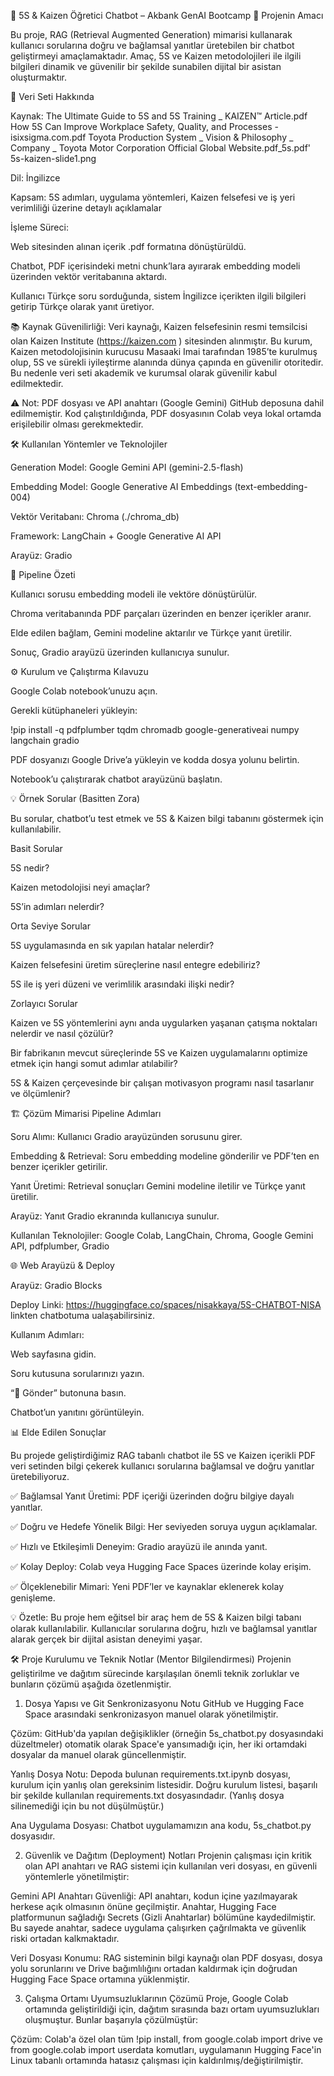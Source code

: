 💬 5S & Kaizen Öğretici Chatbot – Akbank GenAI Bootcamp
🚀 Projenin Amacı

Bu proje, RAG (Retrieval Augmented Generation) mimarisi kullanarak kullanıcı sorularına doğru ve bağlamsal yanıtlar üretebilen bir chatbot geliştirmeyi amaçlamaktadır.
Amaç, 5S ve Kaizen metodolojileri ile ilgili bilgileri dinamik ve güvenilir bir şekilde sunabilen dijital bir asistan oluşturmaktır.

📄 Veri Seti Hakkında

Kaynak: The Ultimate Guide to 5S and 5S Training _ KAIZEN™ Article.pdf
        How 5S Can Improve Workplace Safety, Quality, and Processes - isixsigma.com.pdf
        Toyota Production System _ Vision & Philosophy _ Company _ Toyota Motor Corporation Official Global Website.pdf_5s.pdf'
        5s-kaizen-slide1.png
        
Dil: İngilizce

Kapsam: 5S adımları, uygulama yöntemleri, Kaizen felsefesi ve iş yeri verimliliği üzerine detaylı açıklamalar

İşleme Süreci:

Web sitesinden alınan içerik .pdf formatına dönüştürüldü.

Chatbot, PDF içerisindeki metni chunk’lara ayırarak embedding modeli üzerinden vektör veritabanına aktardı.

Kullanıcı Türkçe soru sorduğunda, sistem İngilizce içerikten ilgili bilgileri getirip Türkçe olarak yanıt üretiyor.

📚 Kaynak Güvenilirliği:
Veri kaynağı, Kaizen felsefesinin resmi temsilcisi olan Kaizen Institute (https://kaizen.com
) sitesinden alınmıştır.
Bu kurum, Kaizen metodolojisinin kurucusu Masaaki Imai tarafından 1985’te kurulmuş olup, 5S ve sürekli iyileştirme alanında dünya çapında en güvenilir otoritedir.
Bu nedenle veri seti akademik ve kurumsal olarak güvenilir kabul edilmektedir.

⚠️ Not: PDF dosyası ve API anahtarı (Google Gemini) GitHub deposuna dahil edilmemiştir.
Kod çalıştırıldığında, PDF dosyasının Colab veya lokal ortamda erişilebilir olması gerekmektedir.

🛠 Kullanılan Yöntemler ve Teknolojiler

Generation Model: Google Gemini API (gemini-2.5-flash)

Embedding Model: Google Generative AI Embeddings (text-embedding-004)

Vektör Veritabanı: Chroma (./chroma_db)

Framework: LangChain + Google Generative AI API

Arayüz: Gradio

🔄 Pipeline Özeti

Kullanıcı sorusu embedding modeli ile vektöre dönüştürülür.

Chroma veritabanında PDF parçaları üzerinden en benzer içerikler aranır.

Elde edilen bağlam, Gemini modeline aktarılır ve Türkçe yanıt üretilir.

Sonuç, Gradio arayüzü üzerinden kullanıcıya sunulur.

⚙️ Kurulum ve Çalıştırma Kılavuzu

Google Colab notebook’unuzu açın.

Gerekli kütüphaneleri yükleyin:

!pip install -q pdfplumber tqdm chromadb google-generativeai numpy langchain gradio


PDF dosyanızı Google Drive’a yükleyin ve kodda dosya yolunu belirtin.

Notebook’u çalıştırarak chatbot arayüzünü başlatın.

💡 Örnek Sorular (Basitten Zora)

Bu sorular, chatbot’u test etmek ve 5S & Kaizen bilgi tabanını göstermek için kullanılabilir.

Basit Sorular

5S nedir?

Kaizen metodolojisi neyi amaçlar?

5S’in adımları nelerdir?

Orta Seviye Sorular

5S uygulamasında en sık yapılan hatalar nelerdir?

Kaizen felsefesini üretim süreçlerine nasıl entegre edebiliriz?

5S ile iş yeri düzeni ve verimlilik arasındaki ilişki nedir?

Zorlayıcı Sorular

Kaizen ve 5S yöntemlerini aynı anda uygularken yaşanan çatışma noktaları nelerdir ve nasıl çözülür?

Bir fabrikanın mevcut süreçlerinde 5S ve Kaizen uygulamalarını optimize etmek için hangi somut adımlar atılabilir?

5S & Kaizen çerçevesinde bir çalışan motivasyon programı nasıl tasarlanır ve ölçümlenir?

🏗 Çözüm Mimarisi
Pipeline Adımları

Soru Alımı: Kullanıcı Gradio arayüzünden sorusunu girer.

Embedding & Retrieval: Soru embedding modeline gönderilir ve PDF’ten en benzer içerikler getirilir.

Yanıt Üretimi: Retrieval sonuçları Gemini modeline iletilir ve Türkçe yanıt üretilir.

Arayüz: Yanıt Gradio ekranında kullanıcıya sunulur.

Kullanılan Teknolojiler:
Google Colab, LangChain, Chroma, Google Gemini API, pdfplumber, Gradio

🌐 Web Arayüzü & Deploy

Arayüz: Gradio Blocks

Deploy Linki: https://huggingface.co/spaces/nisakkaya/5S-CHATBOT-NISA linkten chatbotuma ualaşabilirsiniz.

Kullanım Adımları:

Web sayfasına gidin.

Soru kutusuna sorularınızı yazın.

“🚀 Gönder” butonuna basın.

Chatbot’un yanıtını görüntüleyin.

📊 Elde Edilen Sonuçlar

Bu projede geliştirdiğimiz RAG tabanlı chatbot ile 5S ve Kaizen içerikli PDF veri setinden bilgi çekerek kullanıcı sorularına bağlamsal ve doğru yanıtlar üretebiliyoruz.

✅ Bağlamsal Yanıt Üretimi: PDF içeriği üzerinden doğru bilgiye dayalı yanıtlar.

✅ Doğru ve Hedefe Yönelik Bilgi: Her seviyeden soruya uygun açıklamalar.

✅ Hızlı ve Etkileşimli Deneyim: Gradio arayüzü ile anında yanıt.

✅ Kolay Deploy: Colab veya Hugging Face Spaces üzerinde kolay erişim.

✅ Ölçeklenebilir Mimari: Yeni PDF’ler ve kaynaklar eklenerek kolay genişleme.

💡 Özetle: Bu proje hem eğitsel bir araç hem de 5S & Kaizen bilgi tabanı olarak kullanılabilir.
Kullanıcılar sorularına doğru, hızlı ve bağlamsal yanıtlar alarak gerçek bir dijital asistan deneyimi yaşar.

🛠️ Proje Kurulumu ve Teknik Notlar (Mentor Bilgilendirmesi)
Projenin geliştirilme ve dağıtım sürecinde karşılaşılan önemli teknik zorluklar ve bunların çözümü aşağıda özetlenmiştir.

1. Dosya Yapısı ve Git Senkronizasyonu Notu
GitHub ve Hugging Face Space arasındaki senkronizasyon manuel olarak yönetilmiştir.

Çözüm: GitHub'da yapılan değişiklikler (örneğin 5s_chatbot.py dosyasındaki düzeltmeler) otomatik olarak Space'e yansımadığı için, her iki ortamdaki dosyalar da manuel olarak güncellenmiştir.

Yanlış Dosya Notu: Depoda bulunan requirements.txt.ipynb dosyası, kurulum için yanlış olan gereksinim listesidir. Doğru kurulum listesi, başarılı bir şekilde kullanılan requirements.txt dosyasındadır. (Yanlış dosya silinemediği için bu not düşülmüştür.)

Ana Uygulama Dosyası: Chatbot uygulamamızın ana kodu, 5s_chatbot.py dosyasıdır.

2. Güvenlik ve Dağıtım (Deployment) Notları
Projenin çalışması için kritik olan API anahtarı ve RAG sistemi için kullanılan veri dosyası, en güvenli yöntemlerle yönetilmiştir:

Gemini API Anahtarı Güvenliği: API anahtarı, kodun içine yazılmayarak herkese açık olmasının önüne geçilmiştir. Anahtar, Hugging Face platformunun sağladığı Secrets (Gizli Anahtarlar) bölümüne kaydedilmiştir. Bu sayede anahtar, sadece uygulama çalışırken çağrılmakta ve güvenlik riski ortadan kalkmaktadır.

Veri Dosyası Konumu: RAG sisteminin bilgi kaynağı olan PDF dosyası, dosya yolu sorunlarını ve Drive bağımlılığını ortadan kaldırmak için doğrudan Hugging Face Space ortamına yüklenmiştir.

3. Çalışma Ortamı Uyumsuzluklarının Çözümü
Proje, Google Colab ortamında geliştirildiği için, dağıtım sırasında bazı ortam uyumsuzlukları oluşmuştur. Bunlar başarıyla çözülmüştür:

Çözüm: Colab'a özel olan tüm !pip install, from google.colab import drive ve from google.colab import userdata komutları, uygulamanın Hugging Face'in Linux tabanlı ortamında hatasız çalışması için kaldırılmış/değiştirilmiştir.



